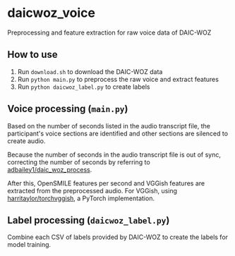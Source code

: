 # daicwoz_voice

Preprocessing and feature extraction for raw voice data of DAIC-WOZ

## How to use

1. Run `download.sh` to download the DAIC-WOZ data
2. Run `python main.py` to preprocess the raw voice and extract features
3. Run `python daicwoz_label.py` to create labels

## Voice processing (`main.py`)

Based on the number of seconds listed in the audio transcript file, the participant's voice sections are identified and other sections are silenced to create audio.

Because the number of seconds in the audio transcript file is out of sync, correcting the number of seconds by referring to [adbailey1/daic_woz_process](https://github.com/adbailey1/daic_woz_process).

After this, OpenSMILE features per second and VGGish features are extracted from the preprocessed audio. For VGGish, using [harritaylor/torchvggish](https://github.com/harritaylor/torchvggish), a PyTorch implementation.


## Label processing (`daicwoz_label.py`)

Combine each CSV of labels provided by DAIC-WOZ to create the labels for model training.